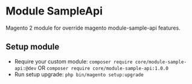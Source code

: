 # Module SampleApi

Magento 2 module for override magento module-sample-api features.

## Setup module

- Require your custom module: `composer require core/module-sample-api:@dev` OR `composer require core/module-sample-api:1.0.0`
- Run setup upgrade: `php bin/magento setup:upgrade`
